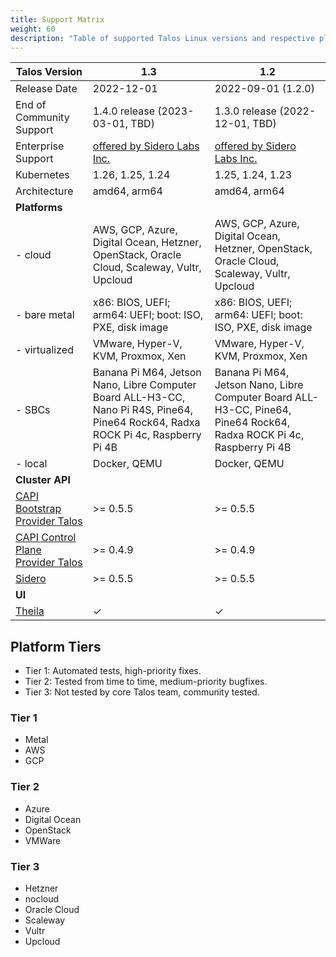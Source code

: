 ```yaml
---
title: Support Matrix
weight: 60
description: "Table of supported Talos Linux versions and respective platforms."
---
```


| Talos Version                                                                                                  | 1.3                                | 1.2                                |
|----------------------------------------------------------------------------------------------------------------|------------------------------------|------------------------------------|
| Release Date                                                                                                   | 2022-12-01                         | 2022-09-01 (1.2.0)                 |
| End of Community Support                                                                                       | 1.4.0 release (2023-03-01, TBD)    | 1.3.0 release (2022-12-01, TBD)    |
| Enterprise Support                                                                                             | [offered by Sidero Labs Inc.](https://www.siderolabs.com/support/) | [offered by Sidero Labs Inc.](https://www.siderolabs.com/support/) |
| Kubernetes                                                                                                     | 1.26, 1.25, 1.24                   | 1.25, 1.24, 1.23                   |
| Architecture                                                                                                   | amd64, arm64                       | amd64, arm64                       |
| **Platforms**                                                                                                  |                                    |                                    |
| - cloud                                                                                                        | AWS, GCP, Azure, Digital Ocean, Hetzner, OpenStack, Oracle Cloud, Scaleway, Vultr, Upcloud | AWS, GCP, Azure, Digital Ocean, Hetzner, OpenStack, Oracle Cloud, Scaleway, Vultr, Upcloud |
| - bare metal                                                                                                   | x86: BIOS, UEFI; arm64: UEFI; boot: ISO, PXE, disk image | x86: BIOS, UEFI; arm64: UEFI; boot: ISO, PXE, disk image |
| - virtualized                                                                                                  | VMware, Hyper-V, KVM, Proxmox, Xen | VMware, Hyper-V, KVM, Proxmox, Xen |
| - SBCs                                                                                                         | Banana Pi M64, Jetson Nano, Libre Computer Board ALL-H3-CC, Nano Pi R4S, Pine64, Pine64 Rock64, Radxa ROCK Pi 4c, Raspberry Pi 4B | Banana Pi M64, Jetson Nano, Libre Computer Board ALL-H3-CC, Pine64, Pine64 Rock64, Radxa ROCK Pi 4c, Raspberry Pi 4B |
| - local                                                                                                        | Docker, QEMU                       | Docker, QEMU                       |
| **Cluster API**                                                                                                |                                    |                                    |
| [CAPI Bootstrap Provider Talos](https://github.com/siderolabs/cluster-api-bootstrap-provider-talos)            | >= 0.5.5                           | >= 0.5.5                           |
| [CAPI Control Plane Provider Talos](https://github.com/siderolabs/cluster-api-control-plane-provider-talos)    | >= 0.4.9                           | >= 0.4.9                           |
| [Sidero](https://www.sidero.dev/)                                                                              | >= 0.5.5                           | >= 0.5.5                           |
| **UI**                                                                                                         |                                    |                                    |
| [Theila](https://github.com/siderolabs/theila)                                                                 | ✓                                  | ✓                                  |

## Platform Tiers

* Tier 1: Automated tests, high-priority fixes.
* Tier 2: Tested from time to time, medium-priority bugfixes.
* Tier 3: Not tested by core Talos team, community tested.

### Tier 1

* Metal
* AWS
* GCP

### Tier 2

* Azure
* Digital Ocean
* OpenStack
* VMWare

### Tier 3

* Hetzner
* nocloud
* Oracle Cloud
* Scaleway
* Vultr
* Upcloud
